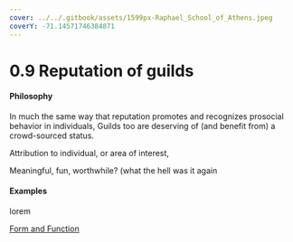 ```yaml
---
cover: ../../.gitbook/assets/1599px-Raphael_School_of_Athens.jpeg
coverY: -71.14571746384871
---
```


# 0.9 Reputation of guilds

#### Philosophy

In much the same way that reputation promotes and recognizes prosocial behavior in individuals, Guilds too are deserving of (and benefit from) a crowd-sourced status.&#x20;

Attribution to individual, or area of interest,&#x20;

Meaningful, fun, worthwhile? (what the hell was it again

#### Examples

lorem

[Form and Function](../../blue-paper/1.0-guild/0.0-reputation-of-guilds.md)

